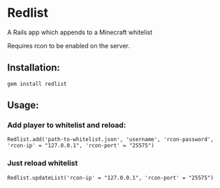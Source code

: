 # Redlist
A Rails app which appends to a Minecraft whitelist

Requires rcon to be enabled on the server.

## Installation:
`gem install redlist`

## Usage:

### Add player to whitelist and reload:

`Redlist.add('path-to-whitelist.json', 'username', 'rcon-password', 'rcon-ip' = "127.0.0.1", 'rcon-port' = "25575")`

### Just reload whitelist

`Redlist.updateList('rcon-ip' = "127.0.0.1", 'rcon-port' = "25575")`
